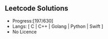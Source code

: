## Leetcode Solutions

* Progress:[197/630]
* Langs: [ C | C++ | Golang | Python | Swift ]
* No Licence


